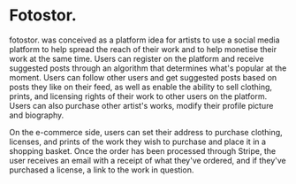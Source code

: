 <h1>Fotostor.</h1>
  
<p>fotostor. was conceived as a platform idea for artists to use a social media platform to help spread the reach of their work and to help monetise their work at the same time. Users can register on the platform and receive suggested posts through an algorithm that determines what's popular at the moment. Users can follow other users and get suggested posts based on posts they like on their feed, as well as enable the ability to sell clothing, prints, and licensing rights of their work to other users on the platform. Users can also purchase other artist's works, modify their profile picture and biography.
  
On the e-commerce side, users can set their address to purchase clothing, licenses, and prints of the work they wish to purchase and place it in a shopping basket. Once the order has been processed through Stripe, the user receives an email with a receipt of what they've ordered, and if they've purchased a license, a link to the work in question.</p>
